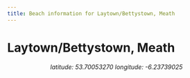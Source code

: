```yaml
---
title: Beach information for Laytown/Bettystown, Meath
---
```

# Laytown/Bettystown, Meath 

<div align="center"><i>latitude: 53.70053270 longitude: -6.23739025</i></div>